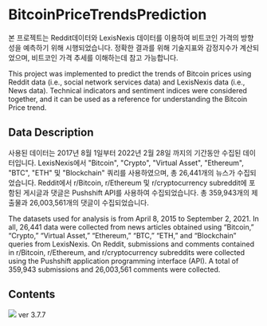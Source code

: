 # BitcoinPriceTrendsPrediction
본 프로젝트는 Reddit데이터와 LexisNexis 데이터를 이용하여 비트코인 가격의 방향성을 예측하기 위해 시행되었습니다.
정확한 결과를 위해 기술지표와 감정지수가 계산되었으며, 비트코인 가격 추세를 이해하는데 참고 가능합니다.
  
This project was implemented to predict the trends of Bitcoin prices using Reddit data (i.e., social network services data) and LexisNexis data (i.e., News data). 
Technical indicators and sentiment indices were considered together, and it can be used as a reference for understanding the Bitcoin Price trend.

## Data Description
사용된 데이터는 2017년 8월 1일부터 2022년 2월 28일 까지의 기간동안 수집된 데이터입니다.
LexisNexis에서 "Bitcoin", "Crypto", "Virtual Asset", "Ethereum", "BTC", "ETH" 및 "Blockchain" 쿼리를 사용하였으며, 총 26,441개의 뉴스가 수집되었습니다.
Reddit에서 r/Bitcoin, r/Ethereum 및 r/cryptocurrency subreddit에 포함된 게시글과 댓글은 Pushshift API를 사용하여 수집되었습니다. 
총 359,943개의 제출물과 26,003,561개의 댓글이 수집되었습니다.

The datasets used for analysis is from April 8, 2015 to September 2, 2021.
In all, 26,441 data were collected from news articles obtained using “Bitcoin,” “Crypto,” “Virtual Asset,” “Ethereum,” “BTC,” “ETH,” and “Blockchain” queries from LexisNexis. 
On Reddit, submissions and comments contained in r/Bitcoin, r/Ethereum, and r/cryptocurrency subreddits were collected using the Pushshift application programming interface (API). A total of 359,943 submissions and 26,003,561 comments were collected.

## Contents
<img src="https://img.shields.io/badge/Python-3776AB?style=plastic&logo=Python&logoColor=white">
ver 3.7.7
